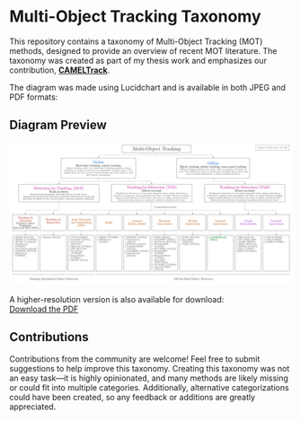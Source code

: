 # Multi-Object Tracking Taxonomy  

This repository contains a taxonomy of Multi-Object Tracking (MOT) methods, designed to provide an overview of recent MOT literature. The taxonomy was created as part of my thesis work and emphasizes our contribution, **[CAMELTrack](https://github.com/TrackingLaboratory/CAMELTrack)**.  

The diagram was made using Lucidchart and is available in both JPEG and PDF formats:  

## Diagram Preview  

![MOT Taxonomy Diagram](mot_taxonomy_vladimir_somers.jpeg)  

A higher-resolution version is also available for download:  
[Download the PDF](mot_taxonomy_vladimir_somers.pdf)  

## Contributions  

Contributions from the community are welcome! Feel free to submit suggestions to help improve this taxonomy. Creating this taxonomy was not an easy task—it is highly opinionated, and many methods are likely missing or could fit into multiple categories. Additionally, alternative categorizations could have been created, so any feedback or additions are greatly appreciated.
